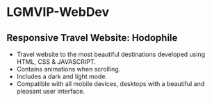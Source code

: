 # LGMVIP-WebDev
## Responsive Travel Website: Hodophile
- Travel website to the most beautiful destinations developed using HTML, CSS & JAVASCRIPT.
- Contains animations when scrolling.
- Includes a dark and light mode.
- Compatible with all mobile devices, desktops with a beautiful and pleasant user interface.
